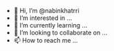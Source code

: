 - 👋 Hi, I’m @nabinkhatrri
- 👀 I’m interested in ...
- 🌱 I’m currently learning ...
- 💞️ I’m looking to collaborate on ...
- 📫 How to reach me ...

<!---
nabinkhatrri/nabinkhatrri is a ✨ special ✨ repository because its `README.md` (this file) appears on your GitHub profile.
You can click the Preview link to take a look at your changes.
--->
